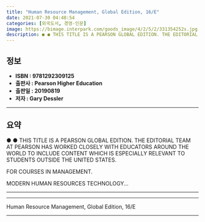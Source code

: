 ```yaml
---
title: "Human Resource Management, Global Edition, 16/E"
date: 2021-07-30 04:48:54
categories: [외국도서, 경영-인문]
image: https://bimage.interpark.com/goods_image/4/2/5/2/331354252s.jpg
description: ● ● THIS TITLE IS A PEARSON GLOBAL EDITION. THE EDITORIAL TEAM AT PEARSON HAS WORKED CLOSELY WITH EDUCATORS AROUND THE WORLD TO INCLUDE CONTENT WHICH IS ESPEC
---
```


## **정보**

- **ISBN : 9781292309125**
- **출판사 : Pearson Higher Education**
- **출판일 : 20190819**
- **저자 : Gary Dessler**

------



## **요약**

●  ●  THIS TITLE IS A PEARSON GLOBAL EDITION. THE EDITORIAL TEAM AT PEARSON HAS WORKED CLOSELY WITH EDUCATORS AROUND THE WORLD TO INCLUDE CONTENT WHICH IS ESPECIALLY RELEVANT TO STUDENTS OUTSIDE THE UNITED STATES.


FOR COURSES IN MANAGEMENT.

MODERN HUMAN RESOURCES TECHNOLOGY... 

------



------


Human Resource Management, Global Edition, 16/E 

------


